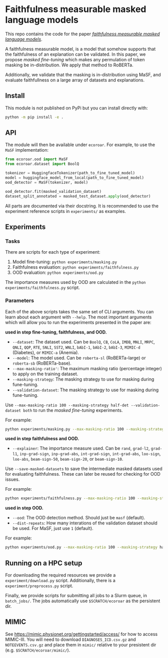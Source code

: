 # Faithfulness measurable masked language models

This repo contains the code for the paper [_faithfulness measurable masked language models_](https://arxiv.org/abs/2310.07819).

A faithfulness measurable model, is a model that somehow supports that the faithfulness
of an explanation can be validated. In this paper, we propose _masked fine-tuning_ which
makes any permulation of token masking be in-distribution. We apply that method to RoBERTa.

Additionally, we validate that the masking is in-distribution using MaSF, and evaluate
faithfullness on a large array of datasets and explanations.

## Install

This module is not published on PyPi but you can install directly with:

```bash
python -m pip install -e .
```

## API

The module will then be available under `ecoroar`. For example, to use the `MaSF` implementation:

```python
from ecoroar.ood import MaSF
from ecoroar.dataset import BoolQ

tokenizer = HuggingfaceTokenizer(path_to_fine_tuned_model)
model = huggingface_model_from_local(path_to_fine_tuned_model)
ood_detector = MaSF(tokenizer, model)

ood_detector.fit(masked_validation_dataset)
dataset_split_annotated = masked_test_dataset.apply(ood_detector)
```

All parts are documented via their docstring. It is recommended to use the experiment reference scripts
in `experiments/` as examples.

## Experiments

### Tasks

There are scripts for each type of experiment:

1. Model fine-tuning: `python experiments/masking.py`
2. Faithfulness evaluation: `python experiments/faithfulness.py`
3. OOD evaluation: `python experiments/ood.py`

The importance measures used by OOD are calculated in the `python experiments/faithfulness.py` script.

### Parameters

Each of the above scripts takes the same set of CLI arguments. You can learn
about each argument with `--help`. The most important arguments which
will allow you to run the experiments presented in the paper are:

**used in step fine-tuning, faithfulness, and OOD.**

* `--dataset`: The dataset used. Can be `BoolQ`, `CB`, `CoLA`, `IMDB`, `MNLI`, `MRPC`, `QNLI`, `QQP`, `RTE`, `SNLI`, `SST2`, `WNLI`, `bAbI-1`, `bAbI-2`, `bAbI-3`, `MIMIC-d` (Diabetes), or `MIMIC-a` (Anemia).
* `--model`: The model used. Can be `roberta-sl` (RoBERTa-large) or `roberta-sb` (RoBERTa-base).
* `--max-masking-ratio'`: The maximum masking ratio (percentage integer) to apply on the training dataset.
* `--masking-strategy`: The masking strategy to use for masking during fune-tuning.
* `--validation-dataset`: The masking strategy to use for masking during fune-tuning.

Use `--max-masking-ratio 100 --masking-strategy half-det --validation-dataset both` to run the _masked fine-tuning_ experiments.

For example:

```sh
python experiments/masking.py --max-masking-ratio 100 --masking-strategy half-det --validation-dataset both --dataset BoolQ --model roberta-sl
```

**used in step faithfulness and OOD.**

* `--explainer`: The importance measure used. Can be `rand`, `grad-l2`, `grad-l1`, `inp-grad-sign`, `inp-grad-abs`, `int-grad-sign`, `int-grad-abs`, `loo-sign`, `loo-abs`, `beam-sign-50`, `beam-sign-20`, or `beam-sign-10`.

Use `--save-masked-datasets` to save the intermediate masked datasets used for evaluating faithfulness. These can later be reused for checking for OOD issues.

For example:

```sh
python experiments/faithfulness.py --max-masking-ratio 100 --masking-strategy half-det --validation-dataset both --dataset BoolQ --model roberta-sl --explainer int-grad-sign --save-masked-datasets
```

**used in step OOD.**

* `--ood`: The OOD detection method. Should just be `masf` (default).
* `--dist-repeats`: How many interations of the validation dataset should be used. For MaSF, just use `1` (default).

For example:

```sh
python experiments/ood.py --max-masking-ratio 100 --masking-strategy half-det --validation-dataset both --dataset BoolQ --model roberta-sl --explainer int-grad-sign --ood masf
```

## Running on a HPC setup

For downloading the required resources we provide a `experiment/download.py` script.
Additionally, there is a `experiment/preprocess.py` script.

Finally, we provide scripts for submitting all jobs to a Slurm
queue, in `batch_jobs/`. The jobs automatically use `$SCRATCH/ecoroar`
as the persistent dir.

## MIMIC

See https://mimic.physionet.org/gettingstarted/access/ for how to access MIMIC-III.
You will need to download `DIAGNOSES_ICD.csv.gz` and `NOTEEVENTS.csv.gz` and
place them in `mimic/` relative to your presistent dir (e.g. `$SCRATCH/ecoroar/mimic/`).
